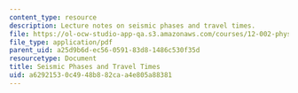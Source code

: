 ```yaml
---
content_type: resource
description: Lecture notes on seismic phases and travel times.
file: https://ol-ocw-studio-app-qa.s3.amazonaws.com/courses/12-002-physics-and-chemistry-of-the-terrestrial-planets-fall-2008/a62921530c4948b882caa4e805a88381_MIT12_002f08_Lec11.pdf
file_type: application/pdf
parent_uid: a25d9b6d-ec56-0591-83d8-1486c530f35d
resourcetype: Document
title: Seismic Phases and Travel Times
uid: a6292153-0c49-48b8-82ca-a4e805a88381
---
```

